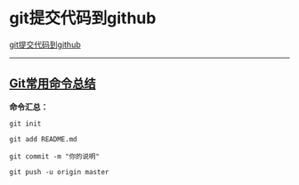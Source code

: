 # git提交代码到github

[git提交代码到github](https://blog.csdn.net/hejjunlin/article/details/52117504)

-------------------------------------

[Git常用命令总结](https://blog.csdn.net/u014734886/article/details/79527710)
-------------------------------------

**命令汇总：**

```
git init
```



```
git add README.md
```



```
git commit -m "你的说明"
```



```git push -u origin master
git push -u origin master
```

